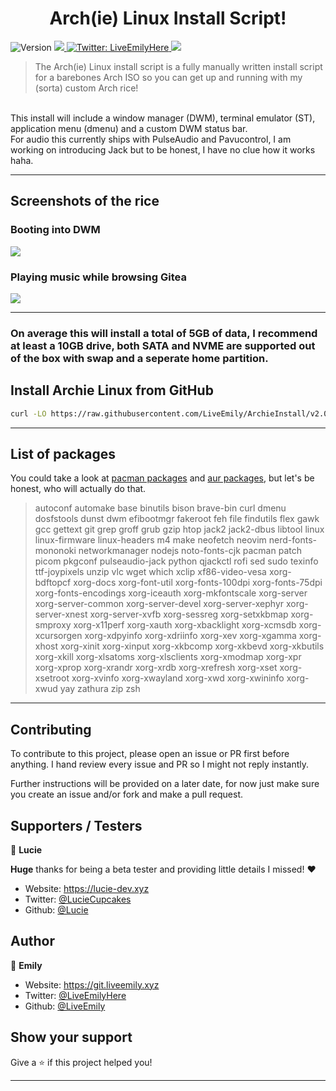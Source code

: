 <h1 align="center">Arch(ie) Linux Install Script!</h1>
<p>
  <img alt="Version" src="https://img.shields.io/badge/Version-2.1-ff69b4" />
  <a href="https://github.com/liveemily/ArchieInstall/blob/master/LICENSE">
    <img src="https://img.shields.io/github/license/liveemily/ArchieInstall"/>
  </a>
  <a href="https://twitter.com/LiveEmilyHere" target="_blank">
    <img alt="Twitter: LiveEmilyHere" src="https://img.shields.io/twitter/follow/LiveEmilyHere.svg?style=social" />
  </a>
  <a href="https://ko-fi.com/liveemily">
    <img src="https://www.ko-fi.com/img/githubbutton_sm.svg" />
  </a>
</p>

> The Arch(ie) Linux install script is a fully manually written install script for a barebones Arch ISO so you can get up and running with my (sorta) custom Arch rice!
<br>
This install will include a window manager (DWM), terminal emulator (ST), application menu (dmenu) and a custom DWM status bar.
<br>
For audio this currently ships with PulseAudio and Pavucontrol, I am working on introducing Jack but to be honest, I have no clue how it works haha.

***

## Screenshots of the rice

### Booting into DWM
<img src="https://liveemily.xyz/archieinstall/rice1.png">

### Playing music while browsing Gitea
<img src="https://liveemily.xyz/archieinstall/rice2.png">

***

### On average this will install a total of 5GB of data, I recommend at least a 10GB drive, both SATA and NVME are supported out of the box with swap and a seperate home partition.

## Install Archie Linux from GitHub

```sh
curl -LO https://raw.githubusercontent.com/LiveEmily/ArchieInstall/v2.0/stage1.sh && sh ./stage1.sh
```


***

## List of packages
You could take a look at [pacman packages](https://github.com/liveemily/archieinstall/blob/v2.0/pacman.txt) and [aur packages](https://github.com/liveemily/archieinstall/blob/v2.0/aur.txt), but let's be honest, who will actually do that.
<br>
>autoconf automake base binutils bison brave-bin curl dmenu dosfstools dunst dwm efibootmgr fakeroot feh file findutils flex gawk gcc gettext git grep groff grub gzip htop jack2 jack2-dbus libtool linux linux-firmware linux-headers m4 make neofetch neovim nerd-fonts-mononoki networkmanager nodejs noto-fonts-cjk pacman patch picom pkgconf pulseaudio-jack python qjackctl rofi sed sudo texinfo ttf-joypixels unzip vlc wget which xclip xf86-video-vesa xorg-bdftopcf xorg-docs xorg-font-util xorg-fonts-100dpi xorg-fonts-75dpi xorg-fonts-encodings xorg-iceauth xorg-mkfontscale xorg-server xorg-server-common xorg-server-devel xorg-server-xephyr xorg-server-xnest xorg-server-xvfb xorg-sessreg xorg-setxkbmap xorg-smproxy xorg-x11perf xorg-xauth xorg-xbacklight xorg-xcmsdb xorg-xcursorgen xorg-xdpyinfo xorg-xdriinfo xorg-xev xorg-xgamma xorg-xhost xorg-xinit xorg-xinput xorg-xkbcomp xorg-xkbevd xorg-xkbutils xorg-xkill xorg-xlsatoms xorg-xlsclients xorg-xmodmap xorg-xpr xorg-xprop xorg-xrandr xorg-xrdb xorg-xrefresh xorg-xset xorg-xsetroot xorg-xvinfo xorg-xwayland xorg-xwd xorg-xwininfo xorg-xwud yay zathura zip zsh

***

## Contributing

To contribute to this project, please open an issue or PR first before anything. I hand review every issue and PR so I might not reply instantly.

Further instructions will be provided on a later date, for now just make sure you create an issue and/or fork and make a pull request.

## Supporters / Testers

👤 **Lucie**

**Huge** thanks for being a beta tester and providing little details I missed! ❤️

* Website: https://lucie-dev.xyz
* Twitter: [@LucieCupcakes](https://twitter.com/LucieCupcakes)
* Github: [@Lucie](https://github.com/lucie-cupcakes)

## Author

👤 **Emily**

* Website: https://git.liveemily.xyz
* Twitter: [@LiveEmilyHere](https://twitter.com/LiveEmilyHere)
* Github: [@LiveEmily](https://github.com/LiveEmily)

## Show your support

Give a ⭐️ if this project helped you!

***
